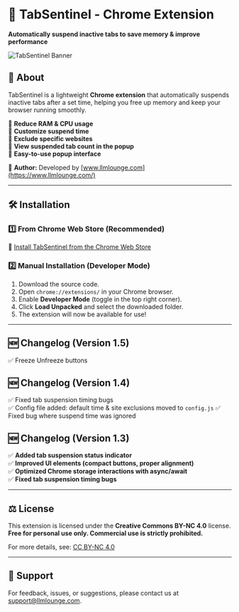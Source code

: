 # 🚀 TabSentinel - Chrome Extension

**Automatically suspend inactive tabs to save memory & improve performance**

![TabSentinel Banner](https://www.llmlounge.com/tabsentinel/tabsentinel.jpg)

## 📌 About

TabSentinel is a lightweight **Chrome extension** that automatically suspends inactive tabs after a set time, helping you free up memory and keep your browser running smoothly.

🔹 **Reduce RAM & CPU usage**  
🔹 **Customize suspend time**  
🔹 **Exclude specific websites**  
🔹 **View suspended tab count in the popup**  
🔹 **Easy-to-use popup interface**

📢 **Author:** Developed by [www.llmlounge.com](https://www.llmlounge.com/)

---

## 🛠 Installation

### 1️⃣ **From Chrome Web Store (Recommended)**

🔹 [Install TabSentinel from the Chrome Web Store](https://chromewebstore.google.com/detail/flhkincklolocahijdbecbmlkdnjpmhc?utm_source=item-share-cb)

### 2️⃣ **Manual Installation (Developer Mode)**

1. Download the source code.
2. Open `chrome://extensions/` in your Chrome browser.
3. Enable **Developer Mode** (toggle in the top right corner).
4. Click **Load Unpacked** and select the downloaded folder.
5. The extension will now be available for use!

---

## 🆕 Changelog (Version 1.5)
✅ Freeze Unfreeze buttons

## 🆕 Changelog (Version 1.4)
✅ Fixed tab suspension timing bugs  
✅ Config file added: default time & site exclusions moved to `config.js`
✅ Fixed bug where suspend time was ignored

## 🆕 Changelog (Version 1.3)
✅ **Added tab suspension status indicator**  
✅ **Improved UI elements (compact buttons, proper alignment)**  
✅ **Optimized Chrome storage interactions with async/await**  
✅ **Fixed tab suspension timing bugs**

---
## ⚖️ License

This extension is licensed under the **Creative Commons BY-NC 4.0** license.  
**Free for personal use only. Commercial use is strictly prohibited.**

For more details, see: [CC BY-NC 4.0](https://creativecommons.org/licenses/by-nc/4.0/)


---

## 📧 Support

For feedback, issues, or suggestions, please contact us at [support@llmlounge.com](mailto:support@llmlounge.com).
